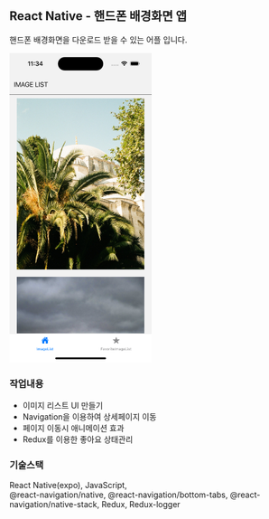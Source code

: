 ## React Native - 핸드폰 배경화면 앱

핸드폰 배경화면을 다운로드 받을 수 있는 어플 입니다.

<img src="./result.png" width="50%">

### 작업내용

- 이미지 리스트 UI 만들기
- Navigation을 이용하여 상세페이지 이동
- 페이지 이동시 애니메이션 효과
- Redux를 이용한 좋아요 상태관리

### 기술스택

React Native(expo), JavaScript,  
@react-navigation/native, @react-navigation/bottom-tabs, @react-navigation/native-stack,
Redux, Redux-logger
